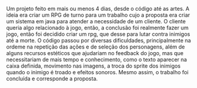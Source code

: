 Um projeto feito em mais ou menos 4 dias, desde o código até as artes.
A ideia era criar um RPG de turno para um trabalho cujo a proposta era criar um sistema em java para atender a necessidade de um cliente.
O cliente queria algo relacionado à jogo, então, a conclusão foi realmente fazer um jogo, então foi decidido criar um rpg, que desse para lutar contra inimigos até a morte.
O código passou por diversas dificuldades, principalmente na ordeme na repetição das ações e de seleção dos personagens, além de alguns recursos estéticos que ajudariam no feedback do jogo, mas que necessitariam de mais tempo e conhecimento, como o texto aparecer na caixa definida, movimento nas imagens, a troca do sprite dos inimigos quando o inimigo é troado e efeitos sonoros.
Mesmo assim, o trabalho foi concluída e corresponde a proposta.
